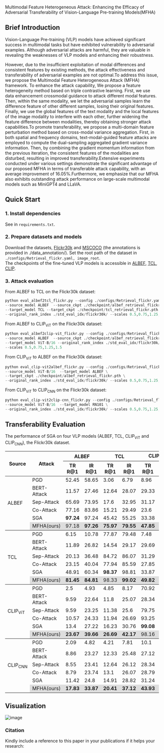 Multimodal Feature Heterogeneous Attack: Enhancing the Efficacy of Adversarial Transferability of Vision-Language Pre-training Models(MFHA)

## Brief Introduction
Vision-Language Pre-training (VLP) models have achieved significant success in multimodal tasks but have exhibited vulnerability to adversarial examples. Although adversarial attacks are harmful, they are valuable in revealing the weaknesses of VLP models and enhancing their robustness. 

However, due to the insufficient exploitation of modal differences and consistent features by existing methods, the attack effectiveness and transferability of adversarial examples are not optimal.To address this issue, we propose the Multimodal Feature Heterogeneous Attack (MFHA) framework. To enhance the attack capability, We propose a feature heterogeneity method based on triple contrastive learning. First, we use data enhancement crossmodal guidance to attack different modal features. Then, within the same modality, we let the adversarial samples learn the difference feature of other different samples, losing their original  features. Finally, we use the global features of the text modality and the local features of the image modality to interfere with each other, further widening the feature difference between modalities, thereby obtaining stronger attack capabilities.To promote transferability, we propose a multi-domain feature perturbation method based on cross-modal variance aggregation. First, in both spatial and frequency domains, text-modal-guided feature attacks are employed to compute the dual-sampling aggregated gradient variance information. Then, by combining the gradient momentum information from the previous iteration, the consistent features of the modalities are disturbed, resulting in improved transferability.Extensive experiments conducted under various settings demonstrate the significant advantage of our proposed MFHA in terms of transferable attack capability, with an average improvement of 16.05\%.Furthermore, we emphasize that our MFHA also exhibits outstanding attack performance on large-scale multimodal models such as MiniGPT4 and LLaVA.

## Quick Start 
### 1. Install dependencies
See in `requirements.txt`.

### 2. Prepare datasets and models
Download the datasets, [Flickr30k](https://shannon.cs.illinois.edu/DenotationGraph/) and [MSCOCO](https://cocodataset.org/#home) (the annotations is provided in ./data_annotation/). Set the root path of the dataset in `./configs/Retrieval_flickr.yaml, image_root`.  
The checkpoints of the fine-tuned VLP models is accessible in [ALBEF](https://github.com/salesforce/ALBEF), [TCL](https://github.com/uta-smile/TCL), [CLIP](https://huggingface.co/openai/clip-vit-base-patch16).

### 3. Attack evaluation
From ALBEF to TCL on the Flickr30k dataset:
```python
python eval_albef2tcl_flickr.py --config ./configs/Retrieval_flickr.yaml \
--source_model ALBEF  --source_ckpt ./checkpoint/albef_retrieval_flickr.pth \
--target_model TCL --target_ckpt ./checkpoint/tcl_retrieval_flickr.pth \
--original_rank_index ./std_eval_idx/flickr30k/ --scales 0.5,0.75,1.25,1.5
```

From ALBEF to CLIP<sub>ViT</sub> on the Flickr30k dataset:
```python
python eval_albef2clip-vit_flickr.py --config ./configs/Retrieval_flickr.yaml \
--source_model ALBEF  --source_ckpt ./checkpoint/albef_retrieval_flickr.pth \
--target_model ViT-B/16 --original_rank_index ./std_eval_idx/flickr30k/ \
--scales 0.5,0.75,1.25,1.5
```

From CLIP<sub>ViT</sub> to ALBEF on the Flickr30k dataset:
```python
python eval_clip-vit2albef_flickr.py --config ./configs/Retrieval_flickr.yaml \
--source_model ViT-B/16  --target_model ALBEF \
--target_ckpt ./checkpoint/albef_retrieval_flickr.pth \
--original_rank_index ./std_eval_idx/flickr30k/ --scales 0.5,0.75,1.25,1.5
```

From CLIP<sub>ViT</sub> to CLIP<sub>CNN</sub> on the Flickr30k dataset:
```python
python eval_clip-vit2clip-cnn_flickr.py --config ./configs/Retrieval_flickr.yaml \
--source_model ViT-B/16  --target_model RN101 \
--original_rank_index ./std_eval_idx/flickr30k/ --scales 0.5,0.75,1.25,1.5
```


## Transferability Evaluation
The performance of SGA on four VLP models (ALBEF, TCL, CLIP<sub>ViT</sub> and CLIP<sub>CNN</sub>), the Flickr30k dataset.

<table style="border-collapse: collapse; width: 100%;"> <thead> <tr><th rowspan="2">Source</th><th rowspan="2">Attack</th><th colspan="2">ALBEF</th><th colspan="2">TCL</th><th colspan="2">CLIP<sub>ViT</sub></th><th colspan="2">CLIP<sub>CNN</sub></th></tr> <tr><th>TR R@1</th><th>IR R@1</th><th>TR R@1</th><th>IR R@1</th><th>TR R@1</th><th>IR R@1</th><th>TR R@1</th><th>IR R@1</th></tr> </thead> <tbody> <!-- ALBEF --> <tr><td rowspan="6">ALBEF</td><td>PGD</td><td>52.45</td><td>58.65</td><td>3.06</td><td>6.79</td><td>8.96</td><td>13.21</td><td>10.34</td><td>14.65</td></tr> <tr><td>BERT-Attack</td><td>11.57</td><td>27.46</td><td>12.64</td><td>28.07</td><td>29.33</td><td>43.17</td><td>32.69</td><td>46.11</td></tr> <tr><td>Sep-Attack</td><td>65.69</td><td>73.95</td><td>17.6</td><td>32.95</td><td>31.17</td><td>45.23</td><td>32.82</td><td>45.49</td></tr> <tr><td>Co-Attack</td><td>77.16</td><td>83.86</td><td>15.21</td><td>29.49</td><td>23.6</td><td>36.48</td><td>25.12</td><td>38.89</td></tr> <tr><td>SGA</td><td><strong>97.24</strong></td><td>97.24</td><td>45.42</td><td>55.25</td><td>33.38</td><td>44.16</td><td>34.93</td><td>46.57</td></tr> <tr style="background-color: #DDDDDD;"><td>MFHA(ours)</td><td>97.18</td><td><strong>97.26</strong></td><td><strong>75.97</strong></td><td><strong>79.55</strong></td><td><strong>47.85</strong></td><td><strong>59.86</strong></td><td><strong>54.32</strong></td><td><strong>66.53</strong></td></tr> </tbody> <tbody> <!-- TCL --> <tr><td rowspan="6">TCL</td><td>PGD</td><td>6.15</td><td>10.78</td><td>77.87</td><td>79.48</td><td>7.48</td><td>13.72</td><td>10.34</td><td>15.33</td></tr> <tr><td>BERT-Attack</td><td>11.89</td><td>26.82</td><td>14.54</td><td>29.17</td><td>29.69</td><td>44.49</td><td>33.46</td><td>46.07</td></tr> <tr><td>Sep-Attack</td><td>20.13</td><td>36.48</td><td>84.72</td><td>86.07</td><td>31.29</td><td>44.65</td><td>33.33</td><td>45.8</td></tr> <tr><td>Co-Attack</td><td>23.15</td><td>40.04</td><td>77.94</td><td>85.59</td><td>27.85</td><td>41.19</td><td>30.74</td><td>44.11</td></tr> <tr><td>SGA</td><td>48.91</td><td>60.34</td><td><strong>98.37</strong></td><td>98.81</td><td>33.87</td><td>44.88</td><td>37.74</td><td>48.3</td></tr> <tr style="background-color: #DDDDDD;"><td>MFHA(ours)</td><td><strong>81.45</strong></td><td><strong>84.81</strong></td><td>98.33</td><td><strong>99.02</strong></td><td><strong>49.82</strong></td><td><strong>61.44</strong></td><td><strong>54.11</strong></td><td><strong>66.72</strong></td></tr> </tbody> <tbody> <!-- CLIP ViT --> <tr><td rowspan="6">CLIP<sub>ViT</sub></td><td>PGD</td><td>2.5</td><td>4.93</td><td>4.85</td><td>8.17</td><td>70.92</td><td>78.61</td><td>5.36</td><td>8.44</td></tr> <tr><td>BERT-Attack</td><td>9.59</td><td>22.64</td><td>11.8</td><td>25.07</td><td>28.34</td><td>39.08</td><td>30.4</td><td>37.43</td></tr> <tr><td>Sep-Attack</td><td>9.59</td><td>23.25</td><td>11.38</td><td>25.6</td><td>79.75</td><td>86.79</td><td>30.78</td><td>39.76</td></tr> <tr><td>Co-Attack</td><td>10.57</td><td>24.33</td><td>11.94</td><td>26.69</td><td>93.25</td><td>95.86</td><td>32.52</td><td>41.82</td></tr> <tr><td>SGA</td><td>13.4</td><td>27.22</td><td>16.23</td><td>30.76</td><td><strong>99.08</strong></td><td><strong>98.94</strong></td><td>38.76</td><td>47.79</td></tr> <tr style="background-color: #DDDDDD;"><td>MFHA(ours)</td><td><strong>23.67</strong></td><td><strong>39.66</strong></td><td><strong>26.69</strong></td><td><strong>42.17</strong></td><td>98.16</td><td>98.52</td><td><strong>58.37</strong></td><td><strong>64.74</strong></td></tr> </tbody> <tbody> <!-- CLIP_CNN --> <tr><td rowspan="6">CLIP<sub>CNN</sub></td><td>PGD</td><td>2.09</td><td>4.82</td><td>4.21</td><td>7.81</td><td>10.1</td><td>6.6</td><td>86.46</td><td>92.25</td></tr> <tr><td>BERT-Attack</td><td>8.86</td><td>23.27</td><td>12.33</td><td>25.48</td><td>27.12</td><td>37.44</td><td>30.4</td><td>40.1</td></tr> <tr><td>Sep-Attack</td><td>8.55</td><td>23.41</td><td>12.64</td><td>26.12</td><td>28.34</td><td>39.43</td><td>91.44</td><td>95.44</td></tr> <tr><td>Co-Attack</td><td>8.79</td><td>23.74</td><td>13.1</td><td>26.07</td><td>28.79</td><td>40.03</td><td>94.76</td><td>96.89</td></tr> <tr><td>SGA</td><td>11.42</td><td>24.8</td><td>14.91</td><td>28.82</td><td>31.24</td><td>42.12</td><td><strong>99.24</strong></td><td><strong>99.49</strong></td></tr> <tr style="background-color: #DDDDDD;"><td>MFHA(ours)</td><td><strong>17.83</strong></td><td><strong>33.87</strong></td><td><strong>20.41</strong></td><td><strong>37.12</strong></td><td><strong>43.93</strong></td><td><strong>58.39</strong></td><td>98.9</td><td>99.29</td></tr> </tbody> </table>

## Visualization

![image](https://github.com/user-attachments/assets/4abf677c-a416-48f5-a090-ebae35d66a99)






### Citation
Kindly include a reference to this paper in your publications if it helps your research:

